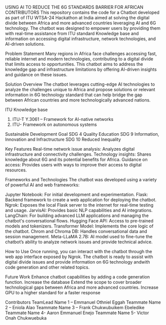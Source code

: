USING AI TO REDUCE THE 6G STANDARDS BARRIER FOR AFRICAN CONTRIBUTORS
This repository contains the code for a Chatbot developed as part of ITU WTSA-24 Hackathon at India aimed at solving the digital divide between Africa and more advanced countries leveraging AI and 6G technology. The chatbot was designed to empower users by providing them with real-time assistance from ITU standard Knowledge base and information on accessing digital infrastructure, network technologies, and AI-driven solutions.

Problem Statement
Many regions in Africa face challenges accessing fast, reliable internet and modern technologies, contributing to a digital divide that limits access to opportunities. This chatbot aims to address the knowledge gap and infrastructure limitations by offering AI-driven insights and guidance on these issues.

Solution Overview
The chatbot leverages cutting-edge AI technologies to analyze the challenges unique to Africa and propose solutions or relevant information in 6G technology standard that can help bridge the gap between African countries and more technologically advanced nations.

ITU Knowledge base 
1.	ITU-T Y.3061 – Framework for AI-native networks
2. ITU- Framework on autonomous systems
   
Sustainable Development Goal
SDG 4 Quality Education
SDG 9 Information, Innovation and Infractructure
SDG 10 Reduced Inequality

Key Features
Real-time network issue analysis: Analyzes digital infrastructure and connectivity challenges.
Technology insights: Shares knowledge about 6G and its potential benefits for Africa.
Guidance on access: Provides users with ways to improve their access to digital resources.

Frameworks and Technologies
The chatbot was developed using a variety of powerful AI and web frameworks:

Jupyter Notebook: For initial development and experimentation.
Flask: Backend framework to create a web application for deploying the chatbot.
Ngrok: Exposes the local Flask server to the internet for real-time testing and usage.
JarvisAI: Provides basic NLP capabilities and AI integrations.
LangChain: For building advanced LLM applications and managing the chatbot's conversational flows.
Hugging Face API: Access to pre-trained models and tokenizers.
Transformer Model: Implements the core logic of the chatbot.
Chrom and Chroma DB: Handles conversational data and session management.
Meta-LLaMA 2.7B: AI model used to fine-tune the chatbot’s ability to analyze network issues and provide technical advice.

How to Use
Once running, you can interact with the chatbot through the web app interface exposed by Ngrok. The chatbot is ready to assist with digital divide issues and provide information on 6G technology andwith code generation and other related topics.

Future Work
Enhance chatbot capabilities by adding a code generation function.
Increase the database
Extend the scope to cover broader technological gaps between Africa and more advanced countries.
Increase GPU to a higher standard for a faster response

Contributors
TeamLead Name 1 – Emmanuel Othniel Eggah 
Teammate Name 2 – Eniola Alao
Teammate Name 3 – Frank Chukwubuikem Ebeledike
Teammate Name 4- Aaron Emmanuel Enejo
Teammate Name 5- Victor Onah Chukwuebuka
